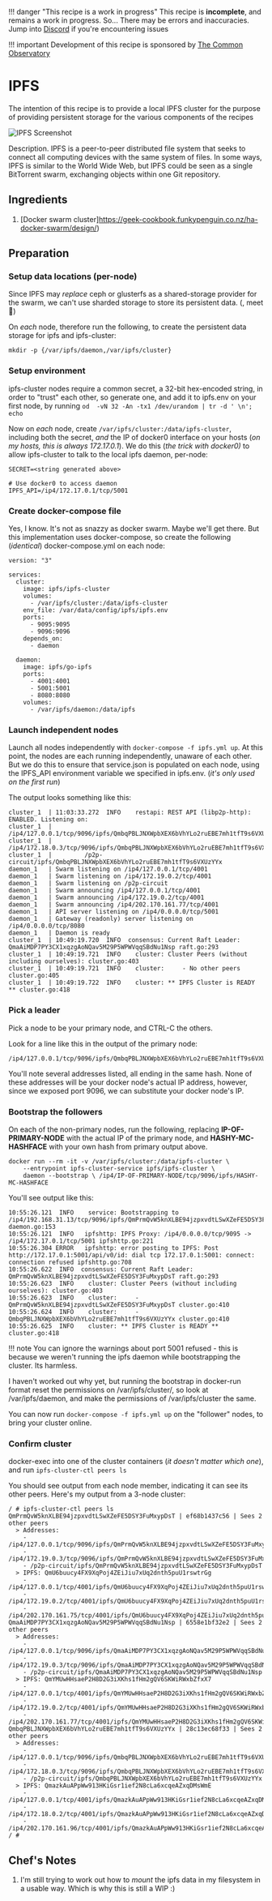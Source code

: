 !!! danger "This recipe is a work in progress"
    This recipe is **incomplete**, and remains a work in progress.
    So... There may be errors and inaccuracies. Jump into [Discord](http://chat.funkypenguin.co.nz) if you're encountering issues 

!!! important
    Development of this recipe is sponsored by [The Common Observatory](https://www.observe.global/)
    
# IPFS

The intention of this recipe is to provide a local IPFS cluster for the purpose of providing persistent storage for the various components of the recipes

![IPFS Screenshot](../images/ipfs.png)

Description. IPFS is a peer-to-peer distributed file system that seeks to connect all computing devices with the same system of files. In some ways, IPFS is similar to the World Wide Web, but IPFS could be seen as a single BitTorrent swarm, exchanging objects within one Git repository.

## Ingredients

1. [Docker swarm cluster]https://geek-cookbook.funkypenguin.co.nz/ha-docker-swarm/design/)

## Preparation

### Setup data locations (per-node)

Since IPFS may _replace_ ceph or glusterfs as a shared-storage provider for the swarm, we can't use sharded storage to store its persistent data. (, meet :egg:)

On _each_ node, therefore run the following, to create the persistent data storage for ipfs and ipfs-cluster:

```
mkdir -p {/var/ipfs/daemon,/var/ipfs/cluster}
```

### Setup environment

ipfs-cluster nodes require a common secret, a 32-bit hex-encoded string, in order to "trust" each other, so generate one, and add it to ipfs.env on your first node, by running ```od  -vN 32 -An -tx1 /dev/urandom | tr -d ' \n'; echo```

Now on _each_ node, create ```/var/ipfs/cluster:/data/ipfs-cluster```, including both the secret, *and* the IP of docker0 interface on your hosts (_on my hosts, this is always 172.17.0.1_). We do this (_the trick with docker0)_ to allow ipfs-cluster to talk to the local ipfs daemon, per-node:

```
SECRET=<string generated above>

# Use docker0 to access daemon
IPFS_API=/ip4/172.17.0.1/tcp/5001
```

### Create docker-compose file

Yes, I know. It's not as snazzy as docker swarm. Maybe we'll get there. But this implementation uses docker-compose, so create the following (_identical_) docker-compose.yml on each node:

```
version: "3"

services:
  cluster:
    image: ipfs/ipfs-cluster
    volumes:
      - /var/ipfs/cluster:/data/ipfs-cluster
    env_file: /var/data/config/ipfs/ipfs.env
    ports:
      - 9095:9095
      - 9096:9096
    depends_on:
      - daemon

  daemon:
    image: ipfs/go-ipfs
    ports:
      - 4001:4001
      - 5001:5001
      - 8080:8080
    volumes:
      - /var/ipfs/daemon:/data/ipfs
```

### Launch independent nodes

Launch all nodes independently with ```docker-compose -f ipfs.yml up```. At this point, the nodes are each running independently, unaware of each other. But we do this to ensure that service.json is populated on each node, using the IPFS_API environment variable we specified in ipfs.env. (_it's only used on the first run_)


The output looks something like this:

```
cluster_1  | 11:03:33.272  INFO    restapi: REST API (libp2p-http): ENABLED. Listening on:
cluster_1  |         /ip4/127.0.0.1/tcp/9096/ipfs/QmbqPBLJNXWpbXEX6bVhYLo2ruEBE7mh1tfT9s6VXUzYYx
cluster_1  |         /ip4/172.18.0.3/tcp/9096/ipfs/QmbqPBLJNXWpbXEX6bVhYLo2ruEBE7mh1tfT9s6VXUzYYx
cluster_1  |         /p2p-circuit/ipfs/QmbqPBLJNXWpbXEX6bVhYLo2ruEBE7mh1tfT9s6VXUzYYx
daemon_1   | Swarm listening on /ip4/127.0.0.1/tcp/4001
daemon_1   | Swarm listening on /ip4/172.19.0.2/tcp/4001
daemon_1   | Swarm listening on /p2p-circuit
daemon_1   | Swarm announcing /ip4/127.0.0.1/tcp/4001
daemon_1   | Swarm announcing /ip4/172.19.0.2/tcp/4001
daemon_1   | Swarm announcing /ip4/202.170.161.77/tcp/4001
daemon_1   | API server listening on /ip4/0.0.0.0/tcp/5001
daemon_1   | Gateway (readonly) server listening on /ip4/0.0.0.0/tcp/8080
daemon_1   | Daemon is ready
cluster_1  | 10:49:19.720  INFO  consensus: Current Raft Leader: QmaAiMDP7PY3CX1xqzgAoNQav5M29P5WPWVqqSBdNu1Nsp raft.go:293
cluster_1  | 10:49:19.721  INFO    cluster: Cluster Peers (without including ourselves): cluster.go:403
cluster_1  | 10:49:19.721  INFO    cluster:     - No other peers cluster.go:405
cluster_1  | 10:49:19.722  INFO    cluster: ** IPFS Cluster is READY ** cluster.go:418
```

### Pick a leader

Pick a node to be your primary node, and CTRL-C the others.

Look for a line like this in the output of the primary node:

```
/ip4/127.0.0.1/tcp/9096/ipfs/QmbqPBLJNXWpbXEX6bVhYLo2ruEBE7mh1tfT9s6VXUzYYx
```

You'll note several addresses listed, all ending in the same hash. None of these addresses will be your docker node's actual IP address, however, since we exposed port 9096, we can substitute your docker node's IP.

### Bootstrap the followers

On each of the non-primary nodes, run the following, replacing **IP-OF-PRIMARY-NODE** with the actual IP of the primary node, and **HASHY-MC-HASHFACE** with your own hash from primary output above.


```
docker run --rm -it -v /var/ipfs/cluster:/data/ipfs-cluster \
    --entrypoint ipfs-cluster-service ipfs/ipfs-cluster \
    daemon --bootstrap \ /ip4/IP-OF-PRIMARY-NODE/tcp/9096/ipfs/HASHY-MC-HASHFACE
```

You'll see output like this:

```
10:55:26.121  INFO    service: Bootstrapping to /ip4/192.168.31.13/tcp/9096/ipfs/QmPrmQvW5knXLBE94jzpxvdtLSwXZeFE5DSY3FuMxypDsT daemon.go:153
10:55:26.121  INFO   ipfshttp: IPFS Proxy: /ip4/0.0.0.0/tcp/9095 -> /ip4/172.17.0.1/tcp/5001 ipfshttp.go:221
10:55:26.304 ERROR   ipfshttp: error posting to IPFS: Post http://172.17.0.1:5001/api/v0/id: dial tcp 172.17.0.1:5001: connect: connection refused ipfshttp.go:708
10:55:26.622  INFO  consensus: Current Raft Leader: QmPrmQvW5knXLBE94jzpxvdtLSwXZeFE5DSY3FuMxypDsT raft.go:293
10:55:26.623  INFO    cluster: Cluster Peers (without including ourselves): cluster.go:403
10:55:26.623  INFO    cluster:     - QmPrmQvW5knXLBE94jzpxvdtLSwXZeFE5DSY3FuMxypDsT cluster.go:410
10:55:26.624  INFO    cluster:     - QmbqPBLJNXWpbXEX6bVhYLo2ruEBE7mh1tfT9s6VXUzYYx cluster.go:410
10:55:26.625  INFO    cluster: ** IPFS Cluster is READY ** cluster.go:418
```

!!! note
    You can ignore the warnings about port 5001 refused - this is because we weren't running the ipfs daemon while bootstrapping the cluster. Its harmless.

I haven't worked out why yet, but running the bootstrap in docker-run format reset the permissions on /var/ipfs/cluster/, so look at /var/ipfs/daemon, and make the permissions of /var/ipfs/cluster the same.

You can now run ```docker-compose -f ipfs.yml up``` on the "follower" nodes, to bring your cluster online.

### Confirm cluster

docker-exec into one of the cluster containers (_it doesn't matter which one_), and run ```ipfs-cluster-ctl peers ls```

You should see output from each node member, indicating it can see its other peers. Here's my output from a 3-node cluster:

```
/ # ipfs-cluster-ctl peers ls
QmPrmQvW5knXLBE94jzpxvdtLSwXZeFE5DSY3FuMxypDsT | ef68b1437c56 | Sees 2 other peers
  > Addresses:
    - /ip4/127.0.0.1/tcp/9096/ipfs/QmPrmQvW5knXLBE94jzpxvdtLSwXZeFE5DSY3FuMxypDsT
    - /ip4/172.19.0.3/tcp/9096/ipfs/QmPrmQvW5knXLBE94jzpxvdtLSwXZeFE5DSY3FuMxypDsT
    - /p2p-circuit/ipfs/QmPrmQvW5knXLBE94jzpxvdtLSwXZeFE5DSY3FuMxypDsT
  > IPFS: QmU6buucy4FX9XqPoj4ZEiJiu7xUq2dnth5puU1rswtrGg
    - /ip4/127.0.0.1/tcp/4001/ipfs/QmU6buucy4FX9XqPoj4ZEiJiu7xUq2dnth5puU1rswtrGg
    - /ip4/172.19.0.2/tcp/4001/ipfs/QmU6buucy4FX9XqPoj4ZEiJiu7xUq2dnth5puU1rswtrGg
    - /ip4/202.170.161.75/tcp/4001/ipfs/QmU6buucy4FX9XqPoj4ZEiJiu7xUq2dnth5puU1rswtrGg
QmaAiMDP7PY3CX1xqzgAoNQav5M29P5WPWVqqSBdNu1Nsp | 6558e1bf32e2 | Sees 2 other peers
  > Addresses:
    - /ip4/127.0.0.1/tcp/9096/ipfs/QmaAiMDP7PY3CX1xqzgAoNQav5M29P5WPWVqqSBdNu1Nsp
    - /ip4/172.19.0.3/tcp/9096/ipfs/QmaAiMDP7PY3CX1xqzgAoNQav5M29P5WPWVqqSBdNu1Nsp
    - /p2p-circuit/ipfs/QmaAiMDP7PY3CX1xqzgAoNQav5M29P5WPWVqqSBdNu1Nsp
  > IPFS: QmYMUwHHsaeP2H8D2G3iXKhs1fHm2gQV6SKWiRWxbZfxX7
    - /ip4/127.0.0.1/tcp/4001/ipfs/QmYMUwHHsaeP2H8D2G3iXKhs1fHm2gQV6SKWiRWxbZfxX7
    - /ip4/172.19.0.2/tcp/4001/ipfs/QmYMUwHHsaeP2H8D2G3iXKhs1fHm2gQV6SKWiRWxbZfxX7
    - /ip4/202.170.161.77/tcp/4001/ipfs/QmYMUwHHsaeP2H8D2G3iXKhs1fHm2gQV6SKWiRWxbZfxX7
QmbqPBLJNXWpbXEX6bVhYLo2ruEBE7mh1tfT9s6VXUzYYx | 28c13ec68f33 | Sees 2 other peers
  > Addresses:
    - /ip4/127.0.0.1/tcp/9096/ipfs/QmbqPBLJNXWpbXEX6bVhYLo2ruEBE7mh1tfT9s6VXUzYYx
    - /ip4/172.18.0.3/tcp/9096/ipfs/QmbqPBLJNXWpbXEX6bVhYLo2ruEBE7mh1tfT9s6VXUzYYx
    - /p2p-circuit/ipfs/QmbqPBLJNXWpbXEX6bVhYLo2ruEBE7mh1tfT9s6VXUzYYx
  > IPFS: QmazkAuAPpWw913HKiGsr1ief2N8cLa6xcqeAZxqDMsWmE
    - /ip4/127.0.0.1/tcp/4001/ipfs/QmazkAuAPpWw913HKiGsr1ief2N8cLa6xcqeAZxqDMsWmE
    - /ip4/172.18.0.2/tcp/4001/ipfs/QmazkAuAPpWw913HKiGsr1ief2N8cLa6xcqeAZxqDMsWmE
    - /ip4/202.170.161.96/tcp/4001/ipfs/QmazkAuAPpWw913HKiGsr1ief2N8cLa6xcqeAZxqDMsWmE
/ #
```


## Chef's Notes 

1. I'm still trying to work out how to _mount_ the ipfs data in my filesystem in a usable way. Which is why this is still a WIP :)